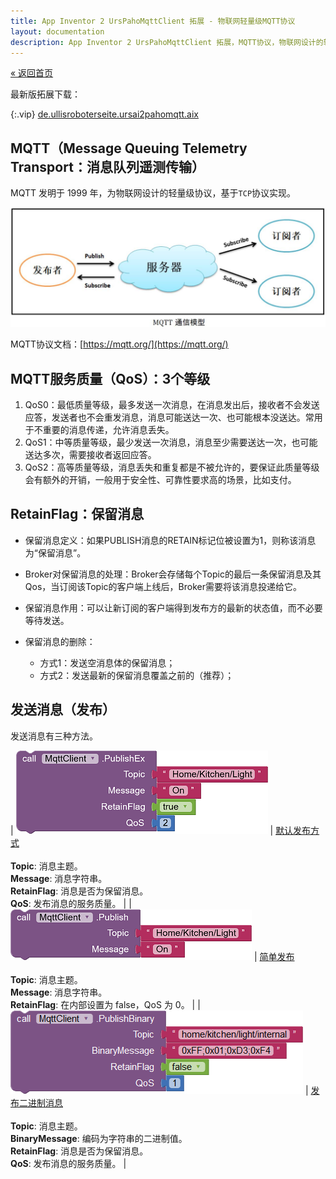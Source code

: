 ```yaml
---
title: App Inventor 2 UrsPahoMqttClient 拓展 - 物联网轻量级MQTT协议
layout: documentation
description: App Inventor 2 UrsPahoMqttClient 拓展，MQTT协议，物联网设计的轻量级协议，基于TCP协议实现。
---
```


[&laquo; 返回首页](index.html)

最新版拓展下载：

{:.vip}
[de.ullisroboterseite.ursai2pahomqtt.aix](mqtt/de.ullisroboterseite.ursai2pahomqtt.aix)

<!--https://ullisroboterseite.de/android-AI2-PahoMQTT-en.html-->


## MQTT（Message Queuing Telemetry Transport：消息队列遥测传输）

MQTT 发明于 1999 年，为物联网设计的轻量级协议，基于`TCP`协议实现。

![mqtt](mqtt/model.jpg)

MQTT协议文档：[https://mqtt.org/](https://mqtt.org/)

<!--https://blog.csdn.net/INT_TANG/article/details/125834594-->



## MQTT服务质量（QoS）：3个等级

1. QoS0：最低质量等级，最多发送一次消息，在消息发出后，接收者不会发送应答，发送者也不会重发消息，消息可能送达一次、也可能根本没送达。常用于不重要的消息传递，允许消息丢失。
1. QoS1：中等质量等级，最少发送一次消息，消息至少需要送达一次，也可能送达多次，需要接收者返回应答。
1. QoS2：高等质量等级，消息丢失和重复都是不被允许的，要保证此质量等级会有额外的开销，一般用于安全性、可靠性要求高的场景，比如支付。

## RetainFlag：保留消息

* 保留消息定义：如果PUBLISH消息的RETAIN标记位被设置为1，则称该消息为“保留消息”。

* Broker对保留消息的处理：Broker会存储每个Topic的最后一条保留消息及其Qos，当订阅该Topic的客户端上线后，Broker需要将该消息投递给它。

* 保留消息作用：可以让新订阅的客户端得到发布方的最新的状态值，而不必要等待发送。

* 保留消息的删除：
  * 方式1：发送空消息体的保留消息；
  * 方式2：发送最新的保留消息覆盖之前的（推荐）；

## 发送消息（发布）

发送消息有三种方法。

| ![mqtt](mqtt/publishex.png)  |  <u>默认发布方式</u><br/><br/>**Topic**: 消息主题。<br/>**Message**: 消息字符串。<br/>**RetainFlag**: 消息是否为保留消息。<br/>**QoS**: 发布消息的服务质量。  |
| ![mqtt](mqtt/publish.png)   | <u>简单发布</u><br/><br/>**Topic**: 消息主题。<br/>**Message**: 消息字符串。<br/>**RetainFlag**: 在内部设置为 false，QoS 为 0。  |
| ![mqtt](mqtt/publishbin.png)  | <u>发布二进制消息</u><br/><br/>**Topic**: 消息主题。<br/>**BinaryMessage**: 编码为字符串的二进制值。<br/>**RetainFlag**: 消息是否为保留消息。<br/>**QoS**: 发布消息的服务质量。  |

